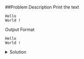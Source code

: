 ##Problem Description
Print the text
```
Hello
World !
```

Output Format
```
Hello
World !
```

<details>
  <summary>Solution</summary>
    Solution is not yet added!